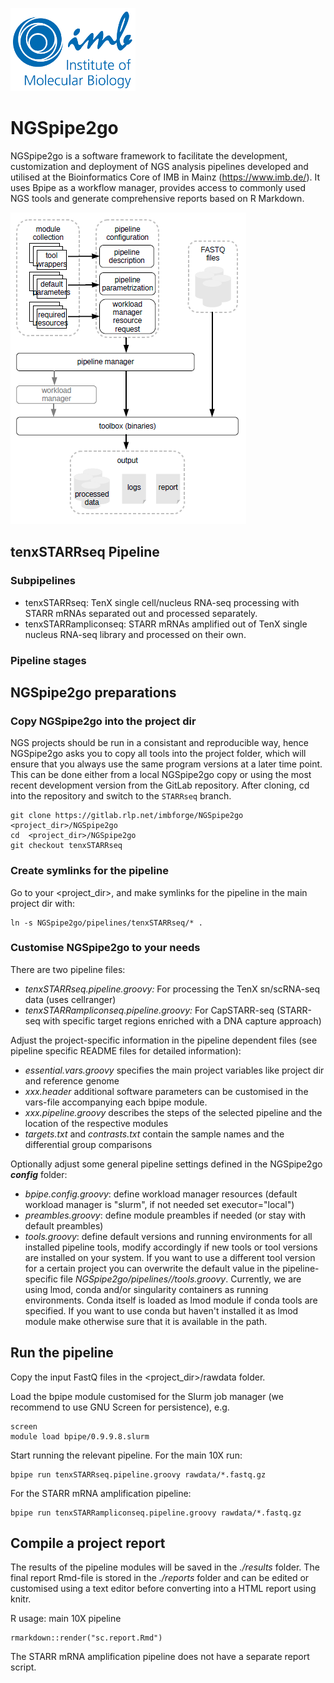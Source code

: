 ![IMB-logo](resources/IMB_logo.png)

# NGSpipe2go #

NGSpipe2go is a software framework to facilitate the development, customization and deployment of NGS analysis pipelines developed and utilised at the Bioinformatics Core of IMB in Mainz (https://www.imb.de/). It uses Bpipe as a workflow manager, provides access to commonly used NGS tools and generate comprehensive reports based on R Markdown.

![NGSpipe2go scheme](resources/NGSpipe2go_scheme.png)

## tenxSTARRseq Pipeline ## 


### Subpipelines ###

- tenxSTARRseq: TenX single cell/nucleus RNA-seq processing with STARR mRNAs separated out and processed separately.
- tenxSTARRampliconseq: STARR mRNAs amplified out of TenX single nucleus RNA-seq library and processed on their own.

### Pipeline stages ###



## NGSpipe2go preparations ##

### Copy NGSpipe2go into the project dir ###

NGS projects should be run in a consistant and reproducible way, hence NGSpipe2go asks you to copy all tools into the project folder, which will ensure that you always use the same program versions at a later time point. This can be done either from a local NGSpipe2go copy or using the most recent development version from the GitLab repository. After cloning, cd into the repository and switch to the `STARRseq` branch.

    git clone https://gitlab.rlp.net/imbforge/NGSpipe2go <project_dir>/NGSpipe2go
    cd  <project_dir>/NGSpipe2go
    git checkout tenxSTARRseq


### Create symlinks for the pipeline ###

Go to your <project_dir>, and make symlinks for the pipeline in the main project dir with:

    ln -s NGSpipe2go/pipelines/tenxSTARRseq/* .

### Customise NGSpipe2go to your needs ###

There are two pipeline files:

- *tenxSTARRseq.pipeline.groovy:* For processing the TenX sn/scRNA-seq data (uses cellranger)
- *tenxSTARRampliconseq.pipeline.groovy:* For CapSTARR-seq (STARR-seq with specific target regions enriched with a DNA capture approach)

Adjust the project-specific information in the pipeline dependent files (see pipeline specific README files for detailed information):

- *essential.vars.groovy* specifies the main project variables like project dir and reference genome
- *xxx.header* additional software parameters can be customised in the vars-file accompanying each bpipe module.
- *xxx.pipeline.groovy* describes the steps of the selected pipeline and the location of the respective modules
- *targets.txt* and *contrasts.txt* contain the sample names and the differential group comparisons

Optionally adjust some general pipeline settings defined in the NGSpipe2go ***config*** folder:

- *bpipe.config.groovy*: define workload manager resources (default workload manager is "slurm", if not needed set executor="local")
- *preambles.groovy*: define module preambles if needed (or stay with default preambles)
- *tools.groovy*: define default versions and running environments for all installed pipeline tools, modify accordingly if new tools or tool versions are installed on your system. If you want to use a different tool version for a certain project you can overwrite the default value in the pipeline-specific file *NGSpipe2go/pipelines/<pipeline>/tools.groovy*. Currently, we are using lmod, conda and/or singularity containers as running environments. Conda itself is loaded as lmod module if conda tools are specified. If you want to use conda but haven't installed it as lmod module make otherwise sure that it is available in the path.

## Run the pipeline ##

Copy the input FastQ files in the <project_dir>/rawdata folder.

Load the bpipe module customised for the Slurm job manager (we recommend to use GNU Screen for persistence), e.g.

    screen
    module load bpipe/0.9.9.8.slurm

Start running the relevant pipeline. For the main 10X run:

    bpipe run tenxSTARRseq.pipeline.groovy rawdata/*.fastq.gz

For the STARR mRNA amplification pipeline:

    bpipe run tenxSTARRampliconseq.pipeline.groovy rawdata/*.fastq.gz

## Compile a project report ##

The results of the pipeline modules will be saved in the *./results* folder. The final report Rmd-file is stored in the *./reports* folder and can be edited or customised using a text editor before converting into a HTML report using knitr.
    
R usage: main 10X pipeline

    rmarkdown::render("sc.report.Rmd")

The STARR mRNA amplification pipeline does not have a separate report script.

